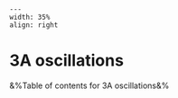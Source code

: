 
```{figure} /figures/busy.png
---
width: 35%
align: right
```
# 3A oscillations

&%Table of contents for 3A oscillations&%